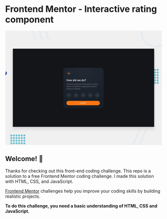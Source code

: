 # Frontend Mentor - Interactive rating component

![Design preview for the Interactive rating component coding challenge](./design/desktop-preview.jpg)

## Welcome! 👋

Thanks for checking out this front-end coding challenge.
This repo is a solution to a free Frontend Mentor coding challenge.
I made this solution with HTML, CSS, and JavaScript.

[Frontend Mentor](https://www.frontendmentor.io) challenges help you improve your coding skills by building realistic projects.

**To do this challenge, you need a basic understanding of HTML, CSS and JavaScript.**